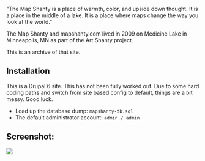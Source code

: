 "The Map Shanty is a place of warmth, color, and upside down thought. It is a place in the middle of a lake. It is a place where maps change the way you look at the world."

The Map Shanty and mapshanty.com lived in 2009 on Medicine Lake in Minneapolis, MN as part of the Art Shanty project.

This is an archive of that site.  

## Installation

This is a Drupal 6 site.  This has not been fully worked out.  Due to some hard coding paths and switch from site based config to default, things are a bit messy.  Good luck.

* Load up the database dump: ```mapshanty-db.sql```
* The default administrator account:  ```admin / admin```


## Screenshot:

![](https://raw.github.com/zzolo/mapshanty.com/master/mapshanty-screen.png?raw=true)